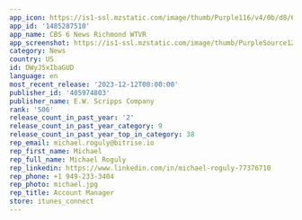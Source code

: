 ```yaml
---
app_icon: https://is1-ssl.mzstatic.com/image/thumb/Purple116/v4/0b/d8/64/0bd864c6-0fd0-8d6b-be3c-6e55f1dee2e6/WTVR-AppIcon-0-1x_U007emarketing-0-7-0-85-220-0.png/1024x1024bb.png
app_id: '1485287510'
app_name: CBS 6 News Richmond WTVR
app_screenshot: https://is1-ssl.mzstatic.com/image/thumb/PurpleSource126/v4/56/76/25/567625da-6e2c-51b2-48aa-bda1c7dbe481/4d3c870d-479f-4254-a856-bec5c80a88c9_iOS-Appstore-iPhone6.5-Display-1284x2778-WTVR-1.png/1284x2778bb.png
category: News
country: US
id: DWyJ5xIbaGUD
language: en
most_recent_release: '2023-12-12T00:00:00'
publisher_id: '405974803'
publisher_name: E.W. Scripps Company
rank: '506'
release_count_in_past_year: '2'
release_count_in_past_year_category: 9
release_count_in_past_year_top_in_category: 38
rep_email: michael.roguly@bitrise.io
rep_first_name: Michael
rep_full_name: Michael Roguly
rep_linkedin: https://www.linkedin.com/in/michael-roguly-77376710
rep_phone: +1 949-233-3404
rep_photo: michael.jpg
rep_title: Account Manager
store: itunes_connect
---
```

